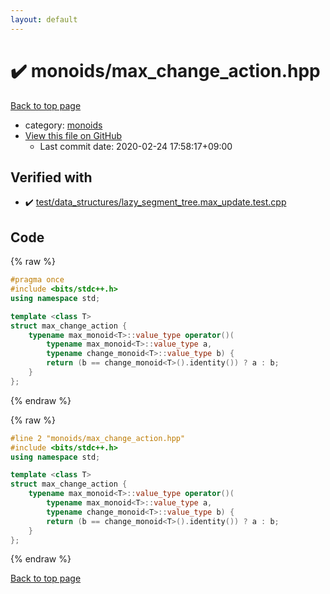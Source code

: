 ```yaml
---
layout: default
---
```


<!-- mathjax config similar to math.stackexchange -->
<script type="text/javascript" async
  src="https://cdnjs.cloudflare.com/ajax/libs/mathjax/2.7.5/MathJax.js?config=TeX-MML-AM_CHTML">
</script>
<script type="text/x-mathjax-config">
  MathJax.Hub.Config({
    TeX: { equationNumbers: { autoNumber: "AMS" }},
    tex2jax: {
      inlineMath: [ ['$','$'] ],
      processEscapes: true
    },
    "HTML-CSS": { matchFontHeight: false },
    displayAlign: "left",
    displayIndent: "2em"
  });
</script>

<script type="text/javascript" src="https://cdnjs.cloudflare.com/ajax/libs/jquery/3.4.1/jquery.min.js"></script>
<script src="https://cdn.jsdelivr.net/npm/jquery-balloon-js@1.1.2/jquery.balloon.min.js" integrity="sha256-ZEYs9VrgAeNuPvs15E39OsyOJaIkXEEt10fzxJ20+2I=" crossorigin="anonymous"></script>
<script type="text/javascript" src="../../assets/js/copy-button.js"></script>
<link rel="stylesheet" href="../../assets/css/copy-button.css" />


# :heavy_check_mark: monoids/max_change_action.hpp

<a href="../../index.html">Back to top page</a>

* category: <a href="../../index.html#315142c884fa9bdd2be3b42923ffe964">monoids</a>
* <a href="{{ site.github.repository_url }}/blob/master/monoids/max_change_action.hpp">View this file on GitHub</a>
    - Last commit date: 2020-02-24 17:58:17+09:00




## Verified with

* :heavy_check_mark: <a href="../../verify/test/data_structures/lazy_segment_tree.max_update.test.cpp.html">test/data_structures/lazy_segment_tree.max_update.test.cpp</a>


## Code

<a id="unbundled"></a>
{% raw %}
```cpp
#pragma once
#include <bits/stdc++.h>
using namespace std;

template <class T>
struct max_change_action {
    typename max_monoid<T>::value_type operator()(
        typename max_monoid<T>::value_type a,
        typename change_monoid<T>::value_type b) {
        return (b == change_monoid<T>().identity()) ? a : b;
    }
};
```
{% endraw %}

<a id="bundled"></a>
{% raw %}
```cpp
#line 2 "monoids/max_change_action.hpp"
#include <bits/stdc++.h>
using namespace std;

template <class T>
struct max_change_action {
    typename max_monoid<T>::value_type operator()(
        typename max_monoid<T>::value_type a,
        typename change_monoid<T>::value_type b) {
        return (b == change_monoid<T>().identity()) ? a : b;
    }
};

```
{% endraw %}

<a href="../../index.html">Back to top page</a>


